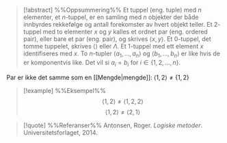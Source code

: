 
> [!abstract] %%Oppsummering%%
Et tuppel (eng. tuple) med $n$ elementer, et $n$-tuppel, er en samling med $n$ objekter der både innbyrdes rekkefølge og antall forekomster av hvert objekt teller. Et $2$-tuppel med to elementer $x$ og $y$ kalles et ordnet par (eng. ordered pair), eller bare et par (eng. pair), og skrives $\langle x,y\rangle$. Et $0$-tuppel, det tomme tuppelet, skrives $\langle\rangle$ eller $\Lambda$. Et $1$-tuppel med ett element $x$ identifiseres med $x$. To $n$-tupler $\langle a_1,\ldots,a_n\rangle$ og $\langle b_1,\ldots,b_n\rangle$ er like hvis de er komponentvis like. Det vil si $a_i=b_i$ for $i \in \{1,2,\ldots,n\}$.

Par er ikke det samme som en [[Mengde|mengde]]:
$\langle 1,2\rangle\neq\{ 1,2\}$ 


> [!example] %%Eksempel%%
> $$\langle 1,2\rangle\neq\langle 1,2,2\rangle$$
$$\langle 1,2\rangle\neq\langle 2,1\rangle$$



> [!quote] %%Referanser%%
Antonsen, Roger. *Logiske metoder*. Universitetsforlaget, 2014.